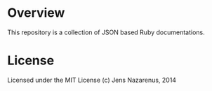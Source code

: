 Overview
========
This repository is a collection of JSON based Ruby documentations.

License
=======
Licensed under the MIT License
(c) Jens Nazarenus, 2014
